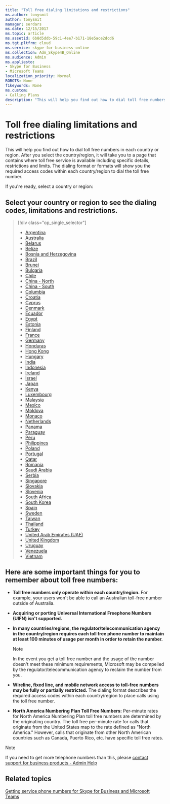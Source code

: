 ```yaml
---
title: "Toll free dialing limitations and restrictions"
ms.author: tonysmit
author: tonysmit
manager: serdars
ms.date: 12/15/2017
ms.topic: article
ms.assetid: 6b8d5ddb-59c1-4ee7-b171-18e5ace2dcd6
ms.tgt.pltfrm: cloud
ms.service: skype-for-business-online
ms.collection: Adm_Skype4B_Online
ms.audience: Admin
ms.appliesto: 
- Skype for Business
- Microsoft Teams
localization_priority: Normal
ROBOTS: None
f1keywords: None
ms.custom:
- Calling Plans
description: "This will help you find out how to dial toll free numbers in each country/region. After you select the country/region, it will take you to a country-specific page that contains specific details, restrictions, and limits for toll-free service availability where toll-free service is available. The dialing format or formats will show you the required access codes within each country/region to dial the toll free number."
---
```


# Toll free dialing limitations and restrictions

This will help you find out how to dial toll free numbers in each country or region. After you select the country/region, it will take you to a page that contains where toll free service is available including specific details, restrictions and limits. The dialing format or formats will show you the required access codes within each country/region to dial the toll free number.
  
If you're ready, select a country or region:
  
## Select your country or region to see the dialing codes, limitations and restrictions.

> [!div class="op_single_selector"]    
> - [Argentina](toll-free-dialing-restrictions-in-argentina.md)
> - [Australia](toll-free-dialing-restrictions-in-australia.md)
> - [Belarus](toll-free-dialing-restrictions-in-belarus.md)
> - [Belize](toll-free-dialing-restrictions-in-belize.md)
> - [Bosnia and Herzegovina](toll-free-dialing-restrictions-in-bosnia-and-herzegovina.md)
> - [Brazil](toll-free-dialing-restrictions-in-brazil.md)
> - [Brunei](toll-free-dialing-restrictions-in-brunei.md)
> - [Bulgaria](toll-free-dialing-restrictions-in-bulgaria.md)
> - [Chile](toll-free-dialing-restrictions-in-chile.md)
> - [China - North](toll-free-dialing-restrictions-in-chinanorth-10-800-714-xxxx-range.md)
> - [China - South](toll-free-dialing-restrictions-in-chinasouth-10-800-140-xxxx-range.md)
> - [Columbia](toll-free-dialing-restrictions-in-columbia.md)
> - [Croatia](toll-free-dialing-restrictions-in-croatia.md)
> - [Cyprus](toll-free-dialing-restrictions-in-cyprus.md)
> - [Denmark](toll-free-dialing-restrictions-in-denmark.md)
> - [Ecuador](toll-free-dialing-restrictions-in-ecuador.md)
> - [Egypt](toll-free-dialing-restrictions-in-egypt.md)
> - [Estonia](toll-free-dialing-restrictions-in-estonia.md)
> - [Finland](toll-free-dialing-restrictions-in-finland.md)
> - [France](toll-free-dialing-restrictions-in-france.md)
> - [Germany](toll-free-dialing-restrictions-in-germany.md)
> - [Honduras](toll-free-dialing-restrictions-in-honduras.md)
> - [Hong Kong](toll-free-dialing-restrictions-in-hong-kong.md)
> - [Hungary](toll-free-dialing-restrictions-in-hungary.md)
> - [India](toll-free-dialing-restrictions-in-india.md)
> - [Indonesia](toll-free-dialing-restrictions-in-indonesia.md)
> - [Ireland](toll-free-dialing-restrictions-in-ireland.md)
> - [Israel](toll-free-dialing-restrictions-in-israel.md)
> - [Japan](toll-free-dialing-restrictions-in-japan.md)
> - [Kenya](toll-free-dialing-restrictions-in-kenya.md)
> - [Luxembourg](toll-free-dialing-restrictions-in-luxembourg.md)
> - [Malaysia](toll-free-dialing-restrictions-in-malaysia.md)
> - [Mexico](toll-free-dialing-restrictions-in-mexico.md)
> - [Moldova](toll-free-dialing-restrictions-in-moldova.md)
> - [Monaco](toll-free-dialing-restrictions-in-monaco.md)
> - [Netherlands](toll-free-dialing-restrictions-in-the-netherlands.md)
> - [Panama](toll-free-dialing-restrictions-in-panama.md)
> - [Paraguay](toll-free-dialing-restrictions-in-paraguay.md)
> - [Peru](toll-free-dialing-restrictions-in-peru.md)
> - [Philippines](toll-free-dialing-restrictions-in-the-philippines.md)
> - [Poland](toll-free-dialing-restrictions-in-poland.md)
> - [Portugal](toll-free-dialing-restrictions-in-portugal.md)
> - [Qatar](toll-free-dialing-restrictions-in-qatar.md)
> - [Romania](toll-free-dialing-restrictions-in-romania.md)
> - [Saudi Arabia](toll-free-dialing-restrictions-in-saudi-arabia.md)
> - [Serbia](toll-free-dialing-restrictions-in-serbia.md)
> - [Singapore](toll-free-dialing-restrictions-in-singapore.md)
> - [Slovakia](toll-free-dialing-restrictions-in-slovakia.md)
> - [Slovenia](toll-free-dialing-restrictions-in-slovenia.md)
> - [South Africa](toll-free-dialing-restrictions-in-south-africa.md)
> - [South Korea](toll-free-dialing-restrictions-in-south-korea.md)
> - [Spain](toll-free-dialing-restrictions-in-spain.md)
> - [Sweden](toll-free-dialing-restrictions-in-sweden.md)
> - [Taiwan](toll-free-dialing-restrictions-in-taiwan.md)
> - [Thailand](toll-free-dialing-restrictions-in-thailand.md)
> - [Turkey](toll-free-dialing-restrictions-in-turkey.md)
> - [United Arab Emirates (UAE)](toll-free-dialing-restrictions-in-the-united-arab-emirates-uae.md)
> - [United Kingdom](toll-free-dialing-restrictions-in-the-united-kingdom-u-k.md)
> - [Uruguay](toll-free-dialing-restrictions-in-in-uruguay.md)
> - [Venezuela](toll-free-dialing-restrictions-in-venezuela.md)
> - [Vietnam](toll-free-dialing-restrictions-in-vietnam.md)
  
## Here are some important things for you to remember about toll free numbers:

- **Toll free numbers only operate within each country/region.** For example, your users won't be able to call an Australian toll-free number outside of Australia.
    
- **Acquiring or porting Universal International Freephone Numbers (UIFN) isn't supported.**
    
- **In many countries/regions, the regulator/telecommunication agency in the country/region requires each toll free phone number to maintain at least 100 minutes of usage per month in order to retain the number.**
    
    > [!NOTE]
    > In the event you get a toll free number and the usage of the number doesn't meet these minimum requirements, Microsoft may be compelled by the regulator/telecommunication agency to reclaim the number from you. 
  
- **Wireline, fixed line, and mobile network access to toll-free numbers may be fully or partially restricted.** The dialing format describes the required access codes within each country/region to place calls using the toll free number.
    
- **North America Numbering Plan Toll Free Numbers:** Per-minute rates for North America Numbering Plan toll free numbers are determined by the originating country. The toll free per-minute rate for calls that originate from the United States map to the rate defined as "North America." However, calls that originate from other North American countries such as Canada, Puerto Rico, etc. have specific toll free rates.

> [!NOTE]
> If you need to get more telephone numbers than this, please [contact support for business products - Admin Help](https://support.office.com/article/32a17ca7-6fa0-4870-8a8d-e25ba4ccfd4b)
    
## Related topics
[Getting service phone numbers for Skype for Business and Microsoft Teams](../what-is-phone-system-in-office-365/getting-service-phone-numbers-for-skype-for-business-and-microsoft-teams.md)

